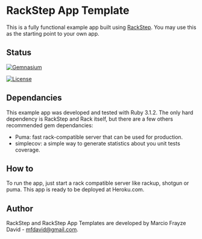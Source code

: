 # RackStep App Template

This is a fully functional example app built using [RackStep](https://github.com/mfdavid/rackstep). You may use this
as the starting point to your own app.

## Status

[![Gemnasium](https://gemnasium.com/mfdavid/rackstep-app-template.svg)](https://gemnasium.com/mfdavid/rackstep-app-template)

[![License](https://img.shields.io/badge/license-MIT-brightgreen.svg)](https://github.com/marciofrayze/rackstep/blob/master/LICENSE)

## Dependancies

This example app was developed and tested with Ruby 3.1.2. The only hard
dependency is RackStep and Rack itself, but there are a few others recommended gem
dependancies:
- Puma: fast rack-compatible server that can be used for production.
- simplecov: a simple way to generate statistics about you unit tests coverage.


## How to

To run the app, just start a rack compatible server like rackup, shotgun or
puma. This app is ready to be deployed at Heroku.com.


## Author

RackStep and RackStep App Templates are developed by Marcio Frayze David -
mfdavid@gmail.com.
